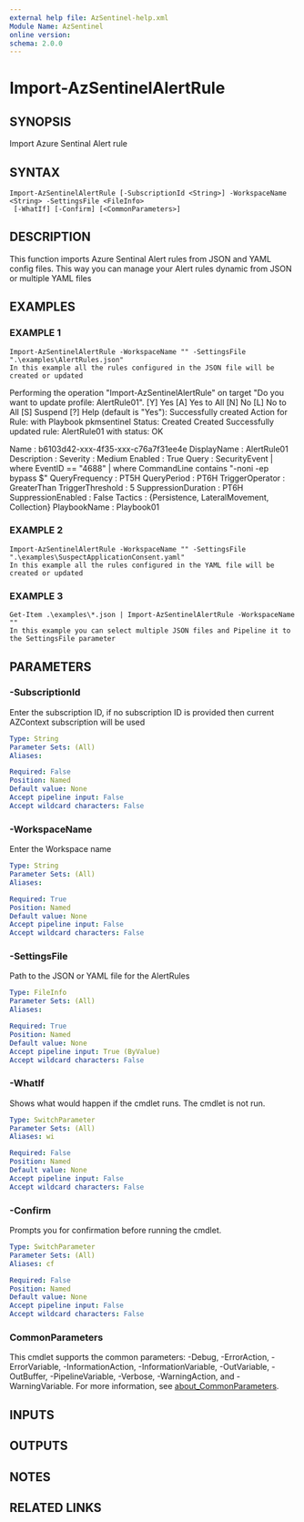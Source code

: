 ```yaml
---
external help file: AzSentinel-help.xml
Module Name: AzSentinel
online version:
schema: 2.0.0
---
```


# Import-AzSentinelAlertRule

## SYNOPSIS
Import Azure Sentinal Alert rule

## SYNTAX

```
Import-AzSentinelAlertRule [-SubscriptionId <String>] -WorkspaceName <String> -SettingsFile <FileInfo>
 [-WhatIf] [-Confirm] [<CommonParameters>]
```

## DESCRIPTION
This function imports Azure Sentinal Alert rules from JSON and YAML config files.
This way you can manage your Alert rules dynamic from JSON or multiple YAML files

## EXAMPLES

### EXAMPLE 1
```
Import-AzSentinelAlertRule -WorkspaceName "" -SettingsFile ".\examples\AlertRules.json"
In this example all the rules configured in the JSON file will be created or updated
```

Performing the operation "Import-AzSentinelAlertRule" on target "Do you want to update profile: AlertRule01".
\[Y\] Yes \[A\] Yes to All \[N\] No \[L\] No to All \[S\] Suspend \[?\] Help (default is "Yes"):
Successfully created Action for Rule:  with Playbook pkmsentinel Status: Created
Created
Successfully updated rule: AlertRule01 with status: OK

Name                : b6103d42-xxx-4f35-xxx-c76a7f31ee4e
DisplayName         : AlertRule01
Description         :
Severity            : Medium
Enabled             : True
Query               : SecurityEvent | where EventID == "4688" | where CommandLine contains "-noni -ep bypass $"
QueryFrequency      : PT5H
QueryPeriod         : PT6H
TriggerOperator     : GreaterThan
TriggerThreshold    : 5
SuppressionDuration : PT6H
SuppressionEnabled  : False
Tactics             : {Persistence, LateralMovement, Collection}
PlaybookName        : Playbook01

### EXAMPLE 2
```
Import-AzSentinelAlertRule -WorkspaceName "" -SettingsFile ".\examples\SuspectApplicationConsent.yaml"
In this example all the rules configured in the YAML file will be created or updated
```

### EXAMPLE 3
```
Get-Item .\examples\*.json | Import-AzSentinelAlertRule -WorkspaceName ""
In this example you can select multiple JSON files and Pipeline it to the SettingsFile parameter
```

## PARAMETERS

### -SubscriptionId
Enter the subscription ID, if no subscription ID is provided then current AZContext subscription will be used

```yaml
Type: String
Parameter Sets: (All)
Aliases:

Required: False
Position: Named
Default value: None
Accept pipeline input: False
Accept wildcard characters: False
```

### -WorkspaceName
Enter the Workspace name

```yaml
Type: String
Parameter Sets: (All)
Aliases:

Required: True
Position: Named
Default value: None
Accept pipeline input: False
Accept wildcard characters: False
```

### -SettingsFile
Path to the JSON or YAML file for the AlertRules

```yaml
Type: FileInfo
Parameter Sets: (All)
Aliases:

Required: True
Position: Named
Default value: None
Accept pipeline input: True (ByValue)
Accept wildcard characters: False
```

### -WhatIf
Shows what would happen if the cmdlet runs.
The cmdlet is not run.

```yaml
Type: SwitchParameter
Parameter Sets: (All)
Aliases: wi

Required: False
Position: Named
Default value: None
Accept pipeline input: False
Accept wildcard characters: False
```

### -Confirm
Prompts you for confirmation before running the cmdlet.

```yaml
Type: SwitchParameter
Parameter Sets: (All)
Aliases: cf

Required: False
Position: Named
Default value: None
Accept pipeline input: False
Accept wildcard characters: False
```

### CommonParameters
This cmdlet supports the common parameters: -Debug, -ErrorAction, -ErrorVariable, -InformationAction, -InformationVariable, -OutVariable, -OutBuffer, -PipelineVariable, -Verbose, -WarningAction, and -WarningVariable. For more information, see [about_CommonParameters](http://go.microsoft.com/fwlink/?LinkID=113216).

## INPUTS

## OUTPUTS

## NOTES

## RELATED LINKS
